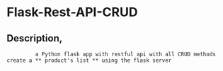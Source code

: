# Flask-Rest-API-CRUD

## Description, 
             a Python flask app with restful api with all CRUD methods create a ** product's list ** using the flask server 
